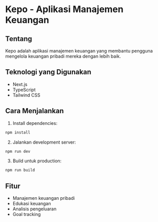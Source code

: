 # Kepo - Aplikasi Manajemen Keuangan

## Tentang
Kepo adalah aplikasi manajemen keuangan yang membantu pengguna mengelola keuangan pribadi mereka dengan lebih baik.

## Teknologi yang Digunakan
- Next.js
- TypeScript
- Tailwind CSS

## Cara Menjalankan

1. Install dependencies:
```bash
npm install
```

2. Jalankan development server:
```bash
npm run dev
```

3. Build untuk production:
```bash
npm run build
```

## Fitur
- Manajemen keuangan pribadi
- Edukasi keuangan
- Analisis pengeluaran
- Goal tracking 